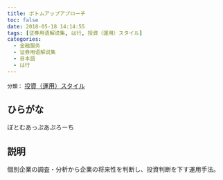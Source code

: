 ```yaml
---
title: ボトムアップアプローチ
toc: false
date: 2018-05-18 14:14:55
tags: [证券用语解说集, は行, 投資（運用）スタイル]
categories:
  - 金融服务
  - 证券用语解说集
  - 日本語
  - は行
---
```


`分類：` [投資（運用）スタイル](/tags/投資（運用）スタイル/)

## ひらがな

ぼとむあっぷあぷろーち

## 説明

個別企業の調査・分析から企業の将来性を判断し、投資判断を下す運用手法。
